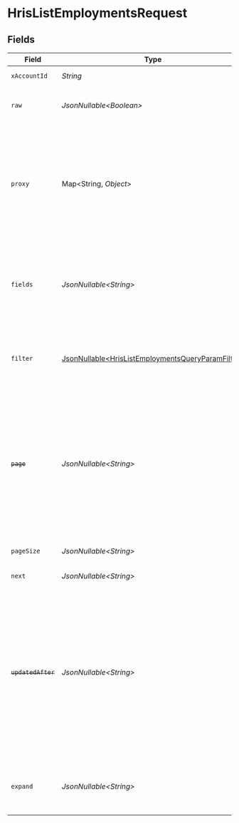 # HrisListEmploymentsRequest


## Fields

| Field                                                                                                                                                                                                                                                                                                      | Type                                                                                                                                                                                                                                                                                                       | Required                                                                                                                                                                                                                                                                                                   | Description                                                                                                                                                                                                                                                                                                | Example                                                                                                                                                                                                                                                                                                    |
| ---------------------------------------------------------------------------------------------------------------------------------------------------------------------------------------------------------------------------------------------------------------------------------------------------------- | ---------------------------------------------------------------------------------------------------------------------------------------------------------------------------------------------------------------------------------------------------------------------------------------------------------- | ---------------------------------------------------------------------------------------------------------------------------------------------------------------------------------------------------------------------------------------------------------------------------------------------------------- | ---------------------------------------------------------------------------------------------------------------------------------------------------------------------------------------------------------------------------------------------------------------------------------------------------------- | ---------------------------------------------------------------------------------------------------------------------------------------------------------------------------------------------------------------------------------------------------------------------------------------------------------- |
| `xAccountId`                                                                                                                                                                                                                                                                                               | *String*                                                                                                                                                                                                                                                                                                   | :heavy_check_mark:                                                                                                                                                                                                                                                                                         | The account identifier                                                                                                                                                                                                                                                                                     |                                                                                                                                                                                                                                                                                                            |
| `raw`                                                                                                                                                                                                                                                                                                      | *JsonNullable\<Boolean>*                                                                                                                                                                                                                                                                                   | :heavy_minus_sign:                                                                                                                                                                                                                                                                                         | Indicates that the raw request result is returned                                                                                                                                                                                                                                                          |                                                                                                                                                                                                                                                                                                            |
| `proxy`                                                                                                                                                                                                                                                                                                    | Map\<String, *Object*>                                                                                                                                                                                                                                                                                     | :heavy_minus_sign:                                                                                                                                                                                                                                                                                         | Query parameters that can be used to pass through parameters to the underlying provider request by surrounding them with 'proxy' key                                                                                                                                                                       |                                                                                                                                                                                                                                                                                                            |
| `fields`                                                                                                                                                                                                                                                                                                   | *JsonNullable\<String>*                                                                                                                                                                                                                                                                                    | :heavy_minus_sign:                                                                                                                                                                                                                                                                                         | The comma separated list of fields that will be returned in the response (if empty, all fields are returned)                                                                                                                                                                                               | id,remote_id,employee_id,remote_employee_id,job_title,pay_rate,pay_period,pay_frequency,pay_currency,effective_date,employment_type,employment_contract_type,time_worked,created_at,updated_at,start_date,end_date,active,department,team,cost_center,cost_centers,division,job,type,contract_type,manager |
| `filter`                                                                                                                                                                                                                                                                                                   | [JsonNullable\<HrisListEmploymentsQueryParamFilter>](../../models/operations/HrisListEmploymentsQueryParamFilter.md)                                                                                                                                                                                       | :heavy_minus_sign:                                                                                                                                                                                                                                                                                         | Filter parameters that allow greater customisation of the list response                                                                                                                                                                                                                                    |                                                                                                                                                                                                                                                                                                            |
| ~~`page`~~                                                                                                                                                                                                                                                                                                 | *JsonNullable\<String>*                                                                                                                                                                                                                                                                                    | :heavy_minus_sign:                                                                                                                                                                                                                                                                                         | : warning: ** DEPRECATED **: This will be removed in a future release, please migrate away from it as soon as possible.<br/><br/>The page number of the results to fetch                                                                                                                                   |                                                                                                                                                                                                                                                                                                            |
| `pageSize`                                                                                                                                                                                                                                                                                                 | *JsonNullable\<String>*                                                                                                                                                                                                                                                                                    | :heavy_minus_sign:                                                                                                                                                                                                                                                                                         | The number of results per page                                                                                                                                                                                                                                                                             |                                                                                                                                                                                                                                                                                                            |
| `next`                                                                                                                                                                                                                                                                                                     | *JsonNullable\<String>*                                                                                                                                                                                                                                                                                    | :heavy_minus_sign:                                                                                                                                                                                                                                                                                         | The unified cursor                                                                                                                                                                                                                                                                                         |                                                                                                                                                                                                                                                                                                            |
| ~~`updatedAfter`~~                                                                                                                                                                                                                                                                                         | *JsonNullable\<String>*                                                                                                                                                                                                                                                                                    | :heavy_minus_sign:                                                                                                                                                                                                                                                                                         | : warning: ** DEPRECATED **: This will be removed in a future release, please migrate away from it as soon as possible.<br/><br/>Use a string with a date to only select results updated after that given date                                                                                             | 2020-01-01T00:00:00.000Z                                                                                                                                                                                                                                                                                   |
| `expand`                                                                                                                                                                                                                                                                                                   | *JsonNullable\<String>*                                                                                                                                                                                                                                                                                    | :heavy_minus_sign:                                                                                                                                                                                                                                                                                         | The comma separated list of fields that will be expanded in the response                                                                                                                                                                                                                                   | groups                                                                                                                                                                                                                                                                                                     |